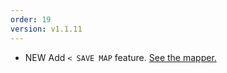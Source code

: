 ```yaml
---
order: 19
version: v1.1.11
---
```

- <span class="badge badge-pill badge-success">NEW</span> Add `< SAVE MAP` feature. [See the mapper.](https://northern-information.github.io/arcologies-docs/mapper)